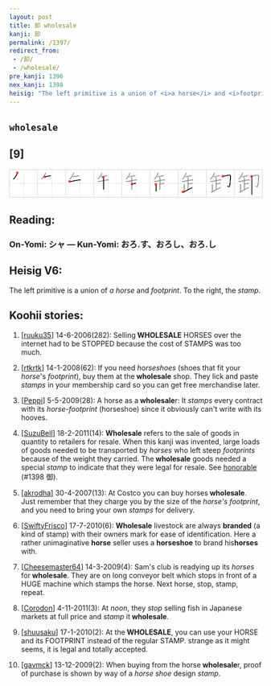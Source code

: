 ```yaml
---
layout: post
title: 卸 wholesale
kanji: 卸
permalink: /1397/
redirect_from:
 - /卸/
 - /wholesale/
pre_kanji: 1396
nex_kanji: 1398
heisig: "The left primitive is a union of <i>a horse</i> and <i>footprint</i>. To the right, the <i>stamp</i>."
---
```


## `wholesale`

## [9]

<div class="stroke"><img src="../images/E58DB8.png" /></div>

## Reading:

### On-Yomi: シャ &mdash; Kun-Yomi: おろ.す、おろし、おろ.し

## Heisig V6:

The left primitive is a union of <i>a horse</i> and <i>footprint</i>. To the right, the <i>stamp</i>.

## Koohii stories:

1) [<a href="http://kanji.koohii.com/profile/ruuku35">ruuku35</a>] 14-6-2006(282): Selling<strong> WHOLESALE</strong> HORSES over the internet had to be STOPPED because the cost of STAMPS was too much.

2) [<a href="http://kanji.koohii.com/profile/rtkrtk">rtkrtk</a>] 14-1-2008(62): If you need <em>horseshoes</em> (shoes that fit your <em>horse</em>&#039;s <em>footprint</em>), buy them at the<strong> wholesale</strong> shop. They lick and paste <em>stamps</em> in your membership card so you can get free merchandise later.

3) [<a href="http://kanji.koohii.com/profile/Peppi">Peppi</a>] 5-5-2009(28): A horse as a<strong> wholesale</strong>r: It <em>stamps</em> every contract with its <em>horse-footprint</em> (horseshoe) since it obviously can&#039;t write with its hooves.

4) [<a href="http://kanji.koohii.com/profile/SuzuBell">SuzuBell</a>] 18-2-2011(14): <strong>Wholesale</strong> refers to the sale of goods in quantity to retailers for resale. When this kanji was invented, large loads of goods needed to be transported by <em>horses</em> who left steep <em>footprints</em> because of the weight they carried. The<strong> wholesale</strong> goods needed a special <em>stamp</em> to indicate that they were legal for resale. See <a href="../1398">honorable</a> (#1398 御).

5) [<a href="http://kanji.koohii.com/profile/akrodha">akrodha</a>] 30-4-2007(13): At Costco you can buy horses<strong> wholesale</strong>. Just remember that they charge you by the size of the <em>horse&#039;s footprint</em>, and you need to bring your own <em>stamps</em> for delivery.

6) [<a href="http://kanji.koohii.com/profile/SwiftyFrisco">SwiftyFrisco</a>] 17-7-2010(6): <strong>Wholesale</strong> livestock are always <strong>branded</strong> (a kind of stamp) with their owners mark for ease of identification. Here a rather unimaginative <strong>horse</strong> seller uses a <strong>horseshoe</strong> to brand his<strong>horses</strong> with.

7) [<a href="http://kanji.koohii.com/profile/Cheesemaster64">Cheesemaster64</a>] 14-3-2009(4): Sam&#039;s club is readying up its <em>horses</em> for<strong> wholesale</strong>. They are on long conveyor belt which stops in front of a HUGE machine which stamps the horse. Next horse, stop, stamp, repeat.

8) [<a href="http://kanji.koohii.com/profile/Corodon">Corodon</a>] 4-11-2011(3): At <em>noon</em>, they <em>stop</em> selling fish in Japanese markets at full price and <em>stamp</em> it<strong> wholesale</strong>.

9) [<a href="http://kanji.koohii.com/profile/shuusaku">shuusaku</a>] 17-1-2010(2): At the<strong> WHOLESALE</strong>, you can use your HORSE and its FOOTPRINT instead of the regular STAMP. strange as it might seems, it is legal and totally accepted.

10) [<a href="http://kanji.koohii.com/profile/gavmck">gavmck</a>] 13-12-2009(2): When buying from the horse<strong> wholesale</strong>r, proof of purchase is shown by way of a <em>horse shoe</em> design <em>stamp</em>.
